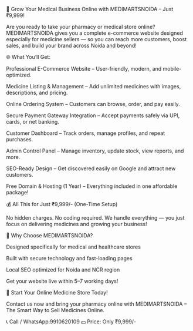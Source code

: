 💊 Grow Your Medical Business Online with MEDIMARTSNOIDA – Just ₹9,999!

Are you ready to take your pharmacy or medical store online? MEDIMARTSNOIDA gives you a complete e-commerce website designed especially for medicine sellers — so you can reach more customers, boost sales, and build your brand across Noida and beyond!

🌐 What You’ll Get:

Professional E-Commerce Website – User-friendly, modern, and mobile-optimized.

Medicine Listing & Management – Add unlimited medicines with images, descriptions, and pricing.

Online Ordering System – Customers can browse, order, and pay easily.

Secure Payment Gateway Integration – Accept payments safely via UPI, cards, or net banking.

Customer Dashboard – Track orders, manage profiles, and repeat purchases.

Admin Control Panel – Manage inventory, update stock, view reports, and more.

SEO-Ready Design – Get discovered easily on Google and attract new customers.

Free Domain & Hosting (1 Year) – Everything included in one affordable package!

💰 All This for Just ₹9,999/- (One-Time Setup)

No hidden charges. No coding required.
We handle everything — you just focus on delivering medicines and growing your business!

🚀 Why Choose MEDIMARTSNOIDA?

Designed specifically for medical and healthcare stores

Built with secure technology and fast-loading pages

Local SEO optimized for Noida and NCR region

Get your website live within 5–7 working days!

🛒 Start Your Online Medicine Store Today!

Contact us now and bring your pharmacy online with MEDIMARTSNOIDA – The Smart Way to Sell Medicines Online.

📞 Call / WhatsApp:9910620109
💵 Price: Only ₹9,999/-
